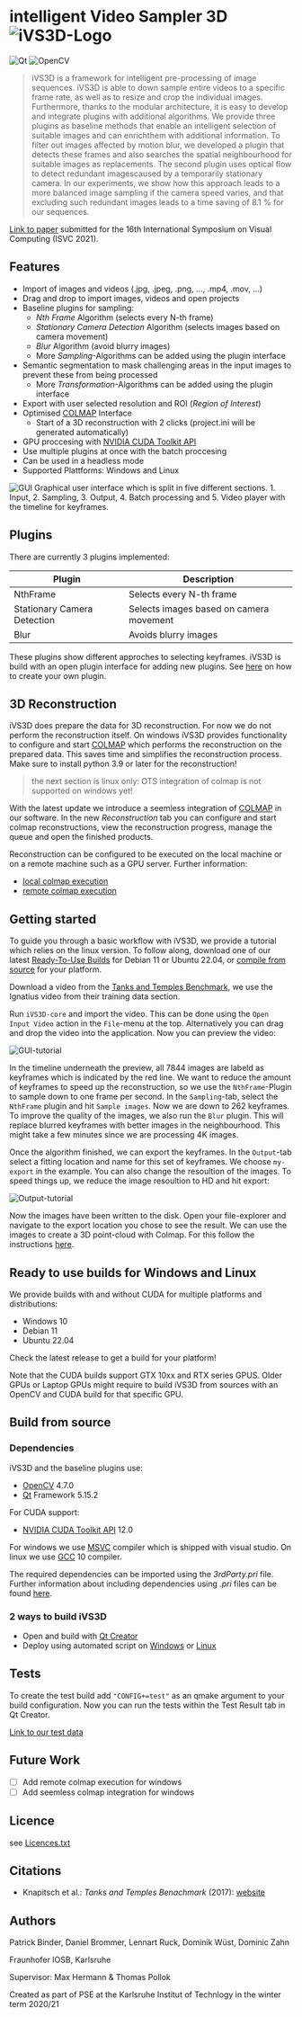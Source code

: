 # intelligent Video Sampler 3D ![iVS3D-Logo](doc/images/GUI_ICON_IVS3D_mini.png)

![Qt](doc/images/poweredByQt.png) ![OpenCV](doc/images/poweredByOpenCV.png)

>iVS3D is a framework for intelligent pre-processing of image sequences. iVS3D is able to down sample entire videos to a specific frame rate, as well as to resize and crop the individual images. Furthermore, thanks to the modular architecture, it is easy to develop and integrate plugins with additional algorithms. We provide three plugins as baseline methods that enable an intelligent selection of suitable images and can enrichthem with additional information. To filter out images affected by motion blur, we developed a plugin that detects these frames and also searches the spatial neighbourhood for suitable images as replacements. The second plugin uses optical flow to detect redundant imagescaused by a temporarily stationary camera. In our experiments, we show how this approach leads to a more balanced image sampling if the camera speed varies, and that excluding such redundant images leads to a time saving of 8.1 % for our sequences.

[Link to paper] submitted for the 16th International Symposium on Visual Computing (ISVC 2021).


## Features

- Import of images and videos (.jpg, .jpeg, .png, ..., .mp4, .mov, ...)
- Drag and drop to import images, videos and open projects
- Baseline plugins for sampling:
    - _Nth Frame_ Algorithm (selects every N-th frame)
    - _Stationary Camera Detection_ Algorithm (selects images based on camera movement)
    - _Blur_ Algorithm (avoid blurry images)
    - More _Sampling_-Algorithms can be added using the plugin interface
- Semantic segmentation to mask challenging areas in the input images to prevent these from being processed
    - More _Transformation_-Algorithms can be added using the plugin interface
- Export with user selected resolution and ROI (_Region of Interest_)
- Optimised [COLMAP] Interface
    - Start of a 3D reconstruction with 2 clicks (project.ini will be generated automatically)
- GPU proccesing with [NVIDIA CUDA Toolkit API]
- Use multiple plugins at once with the batch proccesing
- Can be used in a headless mode
- Supported Plattforms: Windows and Linux


![GUI](doc/images/GUI_overview.png)
Graphical user interface which is split in five different sections. 1. Input, 2. Sampling, 3. Output, 4. Batch processing and 5. Video player with the timeline for keyframes.

## Plugins

There are currently 3 plugins implemented:

| Plugin | Description |
| ------ | ------ |
| NthFrame | Selects every N-th frame |
| Stationary Camera Detection | Selects images based on camera movement |
| Blur | Avoids blurry images |

These plugins show different approches to selecting keyframes. iVS3D is build with an open plugin interface for adding new plugins. See [here](doc/create_plugin.md) on how to create your own plugin.

## 3D Reconstruction
iVS3D does prepare the data for 3D reconstruction. For now we do not perform the reconstruction itself. On windows iVS3D provides functionality to configure and start [COLMAP] which performs the reconstruction on the prepared data. This saves time and simplifies the reconstruction process. Make sure to install python 3.9 or later for the reconstruction! 

> the next section is linux only: OTS integration of colmap is not supported on windows yet!

With the latest update we introduce a seemless integration of [COLMAP] in our software. In the new *Reconstruction* tab you can configure and start colmap reconstructions, view the reconstruction progress, manage the queue and open the finished products.

Reconstruction can be configured to be executed on the local machine or on a remote machine such as a GPU server. Further information:
- [local colmap execution](doc/local_colmap_execution.md)
- [remote colmap execution](doc/remote_colmap_execution.md)

## Getting started
To guide you through a basic workflow with iVS3D, we provide a tutorial which relies on the linux version. To follow along, download one of our latest [Ready-To-Use Builds](#ready-to-use-builds-for-windows-and-linux) for Debian 11 or Ubuntu 22.04, or [compile from source](#build-from-source) for your platform.

Download a video from the [Tanks and Temples Benchmark](https://www.tanksandtemples.org/), we use the Ignatius video from their training data section.

Run `iVS3D-core` and import the video. This can be done using the `Open Input Video` action in the `File`-menu at the top. Alternatively you can drag and drop the video into the application. Now you can preview the video:

![GUI-tutorial](doc/images/GUI_tutorial.png)

In the timeline underneath the preview, all 7844 images are labeld as keyframes which is indicated by the red line. We want to reduce the amount of keyframes to speed up the reconstruction, so we use the `NthFrame`-Plugin to sample down to one frame per second. In the `Sampling`-tab, select the `NthFrame` plugin and hit `Sample images`. Now we are down to 262 keyframes. To improve the quality of the images, we also run the `Blur` plugin. This will replace blurred keyframes with better images in the neighbourhood. This might take a few minutes since we are processing 4K images.

Once the algorithm finished, we can export the keyframes. In the `Output`-tab select a fitting location and name for this set of keyframes. We choose `my-export` in the example. You can also change the resoultion of the images. To speed things up, we reduce the image resoultion to HD and hit export:

![Output-tutorial](doc/images/Output_tutorial.png)

Now the images have been written to the disk. Open your file-explorer and navigate to the export location you chose to see the result. We can use the images to create a 3D point-cloud with Colmap. For this follow the instructions [here](doc/remote_colmap_execution.md).


## Ready to use builds for Windows and Linux

We provide builds with and without CUDA for multiple platforms and distributions:
- Windows 10
- Debian 11
- Ubuntu 22.04

Check the latest release to get a build for your platform!

Note that the CUDA builds support GTX 10xx and RTX series GPUS. Older GPUs or Laptop GPUs might require to build iVS3D from sources with an OpenCV and CUDA build for that specific GPU.

<!-- To use the included plugin for semantic segmentation you can download the models we used in our paper:
[Link to models]

To use other models, they have to be in the .onnx format. In addition, the plug-in requires a file that maps the classes to specific colors. -->

## Build from source
### Dependencies

iVS3D and the baseline plugins use:
- [OpenCV] 4.7.0
- [Qt] Framework 5.15.2

For CUDA support:
- [NVIDIA CUDA Toolkit API] 12.0

For windows we use [MSVC] compiler which is shipped with visual studio. On linux we use [GCC] 10 compiler.

The required dependencies can be imported using the _3rdParty.pri_ file. Further information about including dependencies using _.pri_ files can be found [here](doc/3rdparty.md).

### 2 ways to build iVS3D
- Open and build with [Qt Creator](doc/build_qtcreator.md)
- Deploy using automated script on [Windows](doc/build_win.md) or [Linux](doc/build_linux.md)

## Tests

To create the test build add ```"CONFIG+=test"``` as an qmake argument to your build configuration. 
Now you can run the tests within the Test Result tab in Qt Creator.

[Link to our test data]

## Future Work
- [ ] Add remote colmap execution for windows
- [ ] Add seemless colmap integration for windows

## Licence

see [Licences.txt](Licences.txt)

## Citations

- Knapitsch et al.: _Tanks and Temples Benachmark_ (2017): [website](https://www.tanksandtemples.org/)

## Authors

Patrick Binder, Daniel Brommer, Lennart Ruck, Dominik Wüst, Dominic Zahn

Fraunhofer IOSB, Karlsruhe

Supervisor: Max Hermann & Thomas Pollok

Created as part of PSE at the Karlsruhe Institut of Technlogy in the winter term 2020/21

  [COLMAP]: https://demuc.de/colmap/
  [OpenCV]: https://github.com/opencv
  [Qt]:     https://www.qt.io
  [MSVC]:   https://www.microsoft.com/de-de/download/details.aspx?id=48159
  [GCC]:    https://gcc.gnu.org
  [Python]: https://www.python.org/downloads/
  [NVIDIA CUDA Toolkit API]:    https://developer.nvidia.com/cuda-zone
  [cuDNN]:  https://developer.nvidia.com/cudnn
  [Link to paper]: https://arxiv.org/abs/2110.11810
  [Link to models]: https://drive.google.com/drive/folders/122EDO4UxhEYRy5MI1OIpePnsibwGGXjA?usp=sharing
  [Link to our test data]: https://drive.google.com/drive/folders/1hPFtDqQKF9JzBpNTV016unL7awRCsxNj?usp=sharing
